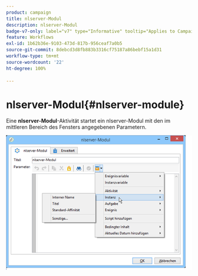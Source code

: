 ```yaml
---
product: campaign
title: nlserver-Modul
description: nlserver-Modul
badge-v7-only: label="v7" type="Informative" tooltip="Applies to Campaign Classic v7 only"
feature: Workflows
exl-id: 1b62b36e-9103-473d-817b-956ceaf7a0b5
source-git-commit: 8debcd3d8fb883b3316cf75187a86bebf15a1d31
workflow-type: tm+mt
source-wordcount: '22'
ht-degree: 100%

---
```


# nlserver-Modul{#nlserver-module}



Eine **nlserver-Modul**-Aktivität startet ein nlserver-Modul mit den im mittleren Bereich des Fensters angegebenen Parametern.

![](assets/nlserver_module_edit.png)
